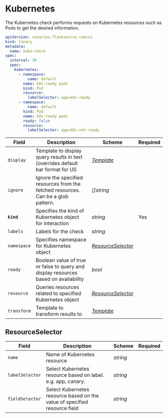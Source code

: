 # <Icon name="k8s" /> Kubernetes

The Kubernetes check performs requests on Kubernetes resources such as Pods to get the desired information.

```yaml title="kube-check.yml"
apiVersion: canaries.flanksource.com/v1
kind: Canary
metadata:
  name: kube-check
spec:
  interval: 30
  spec:
    kubernetes:
      - namespace:
          name: default
        name: k8s-ready pods
        kind: Pod
        resource:
          labelSelector: app=k8s-ready
      - namespace:
          name: default
        kind: Pod
        name: k8s-ready pods
        ready: false
        resource:
          labelSelector: app=k8s-not-ready
```

| Field       | Description                                                                         | Scheme                                  | Required |
| ----------- | ----------------------------------------------------------------------------------- | --------------------------------------- | -------- |
| `display`   | Template to display query results in text (overrides default bar format for UI)     | [_Template_](../concepts/templating.md) |          |
| `ignore`    | Ignore the specified resources from the fetched resources. Can be a glob pattern.   | _[]string_                              |          |
| **`kind`**  | Specifies the kind of Kubernetes object for interaction                             | _string_                                | Yes      |
| `labels`    | Labels for the check                                                                | _string_                                |          |
| `namespace` | Specifies namespace for Kubernetes object                                           | [_ResourceSelector_](#resourceselector) |          |
| `ready`     | Boolean value of true or false to query and display resources based on availability | _bool_                                  |          |
| `resource`  | Queries resources related to specified Kubernetes object                            | [_ResourceSelector_](#resourceselector) |          |
| `transform` | Template to transform results to                                                    | [_Template_](../concepts/templating.md) |          |

## ResourceSelector

| Field           | Description                                                               | Scheme   | Required |
| --------------- | ------------------------------------------------------------------------- | -------- | -------- |
| `name`          | Name of Kubernetes resource                                               | _string_ |          |
| `labelSelector` | Select Kubernetes resource based on label. e.g. app, canary.              | _string_ |
| `fieldSelector` | Select Kubernetes resource based on the value of specified resource field | _string_ |
